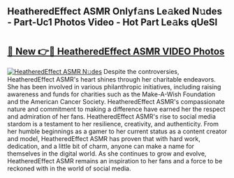 ## HeatheredEffect ASMR Onlyf𝚊ns Le𝚊ked N𝚞des - Part-Uc1 Photos Video - Hot Part Le𝚊ks qUeSl

# <h2><a href="http://ac22340.deff.icu/?id=HeatheredEffect+ASMR">🔗 New 👉🔴 HeatheredEffect ASMR VIDEO Photos</a></h2>

[![HeatheredEffect ASMR N𝚞des](https://i.imgur.com/rIISA9y.gif)](http://ac22340.deff.icu/?id=HeatheredEffect+ASMR)
Despite the controversies, HeatheredEffect ASMR's heart shines through her charitable endeavors. She has been involved in various philanthropic initiatives, including raising awareness and funds for charities such as the Make-A-Wish Foundation and the American Cancer Society. HeatheredEffect ASMR's compassionate nature and commitment to making a difference have earned her the respect and admiration of her fans. HeatheredEffect ASMR's rise to social media stardom is a testament to her resilience, creativity, and authenticity. From her humble beginnings as a gamer to her current status as a content creator and model, HeatheredEffect ASMR has proven that with hard work, dedication, and a little bit of charm, anyone can make a name for themselves in the digital world. As she continues to grow and evolve, HeatheredEffect ASMR remains an inspiration to her fans and a force to be reckoned with in the world of social media.
